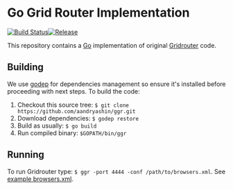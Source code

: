 # Go Grid Router Implementation
[![Build Status](https://travis-ci.org/aandryashin/ggr.svg?branch=master)](https://travis-ci.org/aandryashin/ggr)[![Release](https://img.shields.io/github/release/aandryashin/ggr.svg)](https://github.com/aandryashin/ggr/releases/latest)

This repository contains a [Go](http://golang.org/) implementation of original [Gridrouter](http://github.com/seleniumkit/gridrouter) code.

## Building
We use [godep](https://github.com/tools/godep) for dependencies management so ensure it's installed before proceeding with next steps. To build the code:

1. Checkout this source tree: ```$ git clone https://github.com/aandryashin/ggr.git```
2. Download dependencies: ```$ godep restore```
3. Build as usually: ```$ go build```
4. Run compiled binary: ```$GOPATH/bin/ggr```

## Running
To run Gridrouter type: ```$ ggr -port 4444 -conf /path/to/browsers.xml```. See [example browsers.xml](https://github.com/aandryashin/ggr/blob/master/browsers.xml). 
